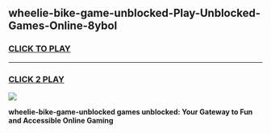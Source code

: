 
## wheelie-bike-game-unblocked-Play-Unblocked-Games-Online-8ybol
<h3>
<a href="https://premium76.site?title=wheelie-bike-game-unblocked&ref=24A">CLICK TO PLAY</a></h3>
<hr>

<h3>
<a href="https://premium76.site?title=wheelie-bike-game-unblocked&ref=24A">CLICK 2 PLAY</a>
  
</h3>

<a href="https://premium76.site?title=wheelie-bike-game-unblocked&ref=24A"><img src="https://clearcache.store/games.png"></a>


**wheelie-bike-game-unblocked games unblocked: Your Gateway to Fun and Accessible Online Gaming**
